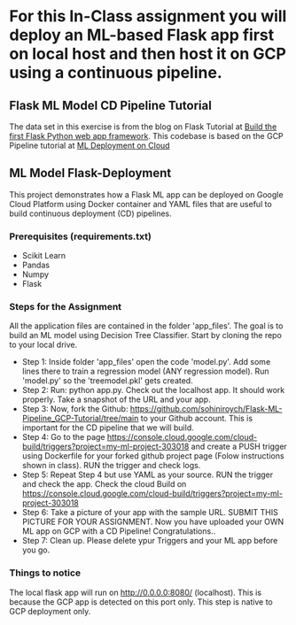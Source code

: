 # For this In-Class assignment you will deploy an ML-based Flask app first on local host and then host it on GCP using a continuous pipeline.

## Flask ML Model CD Pipeline Tutorial
The data set in this exercise is from the blog on Flask Tutorial at [Build the first Flask Python web app framework](https://medium.com/analytics-vidhya/https-medium-com-chirag6891-build-the-first-flask-python-e278b52473f3). This codebase is based on the GCP Pipeline tutorial at [ML Deployment on Cloud](https://github.com/jgvaraujo/ml-deployment-on-gcloud)

## ML Model Flask-Deployment
This project demonstrates how a Flask ML app can be deployed on Google Cloud Platform using Docker container and YAML files that are useful to build continuous deployment (CD) pipelines. 

### Prerequisites (requirements.txt)
 - Scikit Learn
 - Pandas 
 - Numpy
 - Flask 

### Steps for the Assignment
All the application files are contained in the folder 'app_files'. The goal is to build an ML model using Decision Tree Classifier. Start by cloning the repo to your local drive.
- Step 1: Inside folder 'app_files' open the code 'model.py'. Add some lines there to train a regression model (ANY regression model). Run 'model.py' so the 'treemodel.pkl' gets created.
- Step 2: Run: python app.py. Check out the localhost app. It should work properly. Take a snapshot of the URL and your app.
- Step 3: Now, fork the Github: https://github.com/sohiniroych/Flask-ML-Pipeline_GCP-Tutorial/tree/main to your Github account. This is important for the CD pipeline that we will build.
- Step 4: Go to the page https://console.cloud.google.com/cloud-build/triggers?project=my-ml-project-303018 and create a PUSH trigger using Dockerfile for your forked github project page (Folow instructions shown in class). RUN the trigger and check logs.
- Step 5: Repeat Step 4 but use YAML as your source. RUN the trigger and check the app. Check the cloud Build on https://console.cloud.google.com/cloud-build/triggers?project=my-ml-project-303018
- Step 6: Take a picture of your app with the sample URL. SUBMIT THIS PICTURE FOR YOUR ASSIGNMENT.
Now you have uploaded your OWN ML app on GCP with a CD Pipeline! Congratulations..
- Step 7: Clean up. Please delete ypur Triggers and your ML app before you go.

### Things to notice
The local flask app will run on http://0.0.0.0:8080/ (localhost). This is because the GCP app is detected on this port only. This step is native to GCP deployment only.




